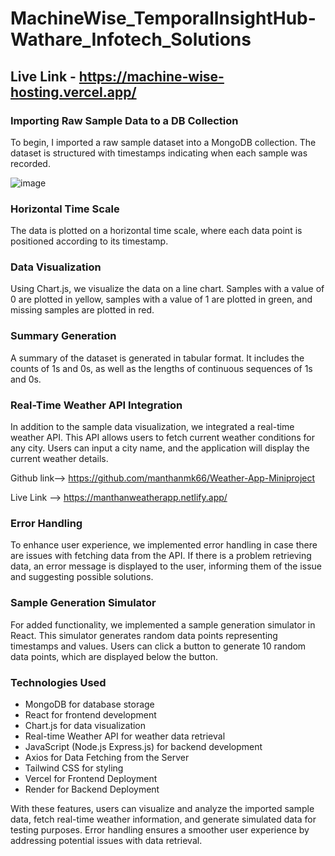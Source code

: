 # MachineWise_TemporalInsightHub-Wathare_Infotech_Solutions 
## Live Link - https://machine-wise-hosting.vercel.app/

### Importing Raw Sample Data to a DB Collection 

To begin, I imported a raw sample dataset into a MongoDB collection. The dataset is structured with timestamps indicating when each sample was recorded.

![image](https://github.com/manthanmk66/MachineWise_TemporalInsightHub-Wathare_Infotech_Solutions/assets/101661638/eaa02fdc-9f01-4310-8d60-ecce4c6b28fb)


### Horizontal Time Scale

The data is plotted on a horizontal time scale, where each data point is positioned according to its timestamp.

### Data Visualization

Using Chart.js, we visualize the data on a line chart. Samples with a value of 0 are plotted in yellow, samples with a value of 1 are plotted in green, and missing samples are plotted in red.

### Summary Generation

A summary of the dataset is generated in tabular format. It includes the counts of 1s and 0s, as well as the lengths of continuous sequences of 1s and 0s.

### Real-Time Weather API Integration

In addition to the sample data visualization, we integrated a real-time weather API. This API allows users to fetch current weather conditions for any city. Users can input a city name, and the application will display the current weather details.

Github link--> https://github.com/manthanmk66/Weather-App-Miniproject

Live Link  --> https://manthanweatherapp.netlify.app/


### Error Handling


To enhance user experience, we implemented error handling in case there are issues with fetching data from the API. If there is a problem retrieving data, an error message is displayed to the user, informing them of the issue and suggesting possible solutions.

### Sample Generation Simulator

For added functionality, we implemented a sample generation simulator in React. This simulator generates random data points representing timestamps and values. Users can click a button to generate 10 random data points, which are displayed below the button.

### Technologies Used

- MongoDB for database storage
- React for frontend development
- Chart.js for data visualization
- Real-time Weather API for weather data retrieval
- JavaScript (Node.js Express.js) for backend development
- Axios for Data Fetching from the Server
- Tailwind CSS for styling
- Vercel for Frontend Deployment
- Render for Backend Deployment

With these features, users can visualize and analyze the imported sample data, fetch real-time weather information, and generate simulated data for testing purposes. Error handling ensures a smoother user experience by addressing potential issues with data retrieval.
